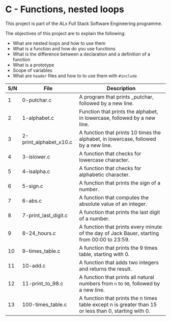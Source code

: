 # C - Functions, nested loops

This project is part of the ALx Full Stack Software Engineering programme.

The objectives of this project are to explain the following:

- What are nested loops and how to use them
- What is a function and how do you use functions
- What is the difference between a declaration and a definition of a function
- What is a prototype
- Scope of variables
- What are `header` files and how to to use them with `#include`

| S/N | File | Description |
|-----| ---------- | ------------------ |
| 1 | 0-putchar.c | A program that prints _putchar, followed by a new line. |
| 2 | 1-alphabet.c | Function that prints the alphabet, in lowercase, followed by a new line. |
| 3 | 2-print_alphabet_x10.c | A function that prints 10 times the alphabet, in lowercase, followed by a new line. |
| 4 | 3-islower.c | A function that checks for lowercase character. |
| 5 | 4-isalpha.c | A function that checks for alphabetic character.|
| 6 | 5-sign.c | A function that prints the sign of a number. |
| 7 | 6-abs.c | A function that computes the absolute value of an integer. |
| 8 | 7-print_last_digit.c | A function that prints the last digit of a number. |
| 9 | 8-24_hours.c | A function that prints every minute of the day of Jack Bauer, starting from 00:00 to 23:59. |
| 10 | 9-times_table.c | A function that prints the 9 times table, starting with 0. |
| 11 | 10-add.c | A function that adds two integers and returns the result. |
| 12 | 11-print_to_98.c | A function that prints all natural numbers from `n` to `98`, followed by a new line. |
| 13 | 100-times_table.c | A function that prints the n times table except n is greater than 15 or less than 0, starting with 0. | 
